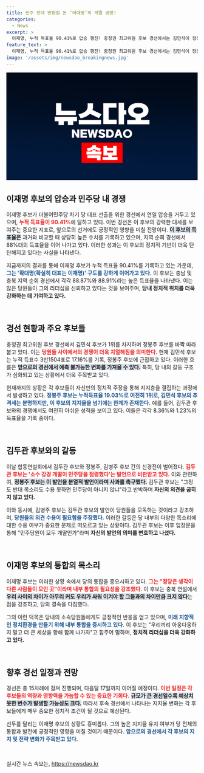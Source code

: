```yaml
---
title: 민주 전대 반환점 돈 ‘어대명’의 개딸 공방!
categories:
  - News
excerpt: >
  이재명, 누적 득표율 90.41%로 압승 행진! 충청권 최고위원 후보 경선에서는 김민석이 정봉주를 바짝 추격, 당내 신경전이 치열해지는 가운데, 갈등 속 통합의 목소리가 높아지고 있다. 클릭해서 더 알아보세요!
feature_text: >
  이재명, 누적 득표율 90.41%로 압승 행진! 충청권 최고위원 후보 경선에서는 김민석이 정봉주를 바짝 추격, 당내 신경전이 치열해지는 가운데, 갈등 속 통합의 목소리가 높아지고 있다. 클릭해서 더 알아보세요!
image: '/assets/img/newsdao_breakingnews.jpg'
---
```


<p><img src="/assets/img/newsdao_breakingnews.jpg" alt="bookingtag 속보" /></p>

<h2 data-ke-size="size26">이재명 후보의 압승과 민주당 내 경쟁</h2>

<p data-ke-size="size16">이재명 후보가 더불어민주당 차기 당 대표 선출을 위한 경선에서 연일 압승을 거두고 있으며, <b><span style="color: #ee2323;">누적 득표율이 90.41%</span></b>에 달하고 있다. 이번 경선은 이 후보의 강력한 대세를 보여주는 중요한 지표로, 앞으로의 선거에도 긍정적인 영향을 미칠 전망이다. <b><span style="background-color: #21538527;">이 후보의 득표율은</span></b> 과거와 비교할 때 상당히 높은 수치를 기록하고 있으며, 지역 순회 경선에서 88%대의 득표율을 이어 나가고 있다. 이러한 성과는 이 후보의 정치적 기반이 더욱 탄탄해지고 있다는 사실을 나타낸다.</p>

<p data-ke-size="size16">지금까지의 결과를 통해 이재명 후보가 누적 득표율 90.41%를 기록하고 있는 가운데, <b><span style="color: #1a5490;">그는 '확대명(확실히 대표는 이재명)' 구도를 강하게 이어가고 있다.</span></b> 이 후보는 충남 및 충북 지역 순회 경선에서 각각 88.87%와 88.91%라는 높은 득표율을 나타냈다. 이는 많은 당원들이 그의 리더십을 신뢰하고 있다는 것을 보여주며, <b>당내 정치적 위치를 더욱 강화하는 데 기여하고 있다.</b></p>

<p data-ke-size="size16">&nbsp;</p>

<h2 data-ke-size="size26">경선 현황과 주요 후보들</h2>

<p data-ke-size="size16">충청권 최고위원 후보 경선에서 김민석 후보가 1위를 차지하며 정봉주 후보를 바짝 따라붙고 있다. 이는 <b><span style="color: #ee2323;">당원들 사이에서의 경쟁이 더욱 치열해짐을 의미한다.</span></b> 현재 김민석 후보는 누적 득표수 3만1504표로 17.16%를 기록, 정봉주 후보에 근접하고 있다. 이러한 흐름은 <b><span style="background-color: #21538527;">앞으로의 경선에서 예측 불가능한 변화를 가져올 수 있다.</span></b> 특히, 당 내의 갈등 구조가 심화되고 있는 상황에서 더욱 주목받고 있다.</p>

<p data-ke-size="size16">현재까지의 상황은 각 후보들이 자신만의 정치적 주장을 통해 지지층을 결집하는 과정에서 발생하고 있다. <b><span style="color: #1a5490;">정봉주 후보는 누적득표율 19.03%로 여전히 1위로, 김민석 후보의 추격세는 분명하지만, 이 후보의 지지율을 넘기에는 한계가 존재한다.</span></b> 예를 들어, 김두관 후보와의 경쟁에서도 여전히 아쉬운 성적을 보이고 있다. 이들은 각각 8.36%와 1.23%의 득표율을 기록 중이다.</p>

<p data-ke-size="size16">&nbsp;</p>

<h2 data-ke-size="size26">김두관 후보와의 갈등</h2>

<p data-ke-size="size16">이날 합동연설회에서 김두관 후보와 정봉주, 김병주 후보 간의 신경전이 벌어졌다. <b><span style="color: #ee2323;">김두관 후보는 '소수 강경 개딸이 민주당을 점령했다'는 발언으로 비판받고 있다.</span></b> 이와 관련하여, <b><span style="background-color: #21538527;">정봉주 후보는 이 발언을 분열적 발언이라며 사과를 촉구했다.</span></b> 김두관 후보는 "그정도 반대 목소리도 수용 못하면 민주당이 아니지 않냐"라고 반박하며 <b>자신의 의견을 굽히지 않고 있다.</b></p>

<p data-ke-size="size16">이와 동시에, 김병주 후보는 김두관 후보의 발언이 당원들을 모독하는 것이라고 강조하며, <b><span style="color: #1a5490;">당원들의 의견 수용이 필요함을 주장했다.</span></b> 이러한 갈등은 당 내부의 다양한 목소리에 대한 수용 여부가 중요한 문제로 떠오르고 있는 상황이다. 김두관 후보는 이후 입장문을 통해 "민주당원이 모두 개딸인가"라며 <b>자신의 발언의 의미를 변호하고 나섰다.</b></p>

<p data-ke-size="size16">&nbsp;</p>

<h2 data-ke-size="size26">이재명 후보의 통합의 목소리</h2>

<p data-ke-size="size16">이재명 후보는 이러한 상황 속에서 당의 통합을 중요시하고 있다. <b><span style="color: #ee2323;">그는 "정당은 생각이 다른 사람들이 모인 곳"이라며 내부 통합의 필요성을 강조했다.</span></b> 이 후보는 충북 연설에서 <b><span style="background-color: #21538527;">우리 사이의 차이가 아무리 커도 우리가 싸워 이겨야 할 그들과의 차이만큼 크지 않다</span></b>는 점을 강조하고, 당의 결속을 다짐했다.</p>

<p data-ke-size="size16">그의 이런 덕목은 당내의 소속당원들에게도 긍정적인 반응을 얻고 있으며, <b><span style="color: #1a5490;">미래 지향적인 정치환경을 만들기 위해 내부 통합을 중시하고 있다.</span></b> 이 후보는 "우리끼리 아웅다웅하지 말고 더 큰 세상을 향해 함께 나가자"고 힘주어 말하며, <b>정치적 리더십을 더욱 강화하고 있다.</b></p>

<p data-ke-size="size16">&nbsp;</p>

<h2 data-ke-size="size26">향후 경선 일정과 전망</h2>

<p data-ke-size="size16">경선은 총 15차례에 걸쳐 진행되며, 다음달 17일까지 이어질 예정이다. <b><span style="color: #ee2323;">이번 일정은 각 후보들의 역량과 영향력을 가늠할 수 있는 중요한 기회다.</span></b> <b><span style="background-color: #21538527;">규모가 큰 경선일수록 예상치 못한 변수가 발생할 가능성도 크다.</span></b> 따라서 후속 경선에서 나타나는 지지율 변화는 각 후보들에게 매우 중요한 정치적 조건이 될 것으로 예상된다.</p>

<p data-ke-size="size16">선두를 달리는 이재명 후보의 상황도 흥미롭다. 그의 높은 지지율 유지 여부가 당 전체의 통합과 발전에 긍정적인 영향을 미칠 것이기 때문이다. <b><span style="color: #1a5490;">앞으로의 경선에서 각 후보의 지지 및 전략 변화가 주목받고 있다.</span></b></p>

<p data-ke-size="size16">&nbsp;</p>
실시간 뉴스 속보는, <a href="https://newsdao.kr" rel="dofollow">https://newsdao.kr</a>


